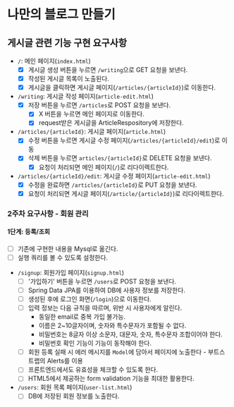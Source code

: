 # 나만의 블로그 만들기

## 게시글 관련 기능 구현 요구사항

- `/`: 메인 페이지(`index.html`)
    - [x] 게시글 생성 버튼을 누르면 `/writing`으로 GET 요청을 보낸다.
    - [x] 작성된 게시글 목록이 노출된다.
    - [x] 게시글을 클릭하면 게시글 페이지(`/articles/{articleId}`)로 이동한다.

- `/writing`: 게시글 작성 페이지(`article-edit.html`)
    - [x] 저장 버튼을 누르면 `/articles`로 POST 요청을 보낸다.
        - [x] X 버튼을 누르면 메인 페이지로 이동한다.
        - [x] request받은 게시글을 ArticleRespository에 저장한다.

- `/articles/{articleId}`: 게시글 페이지(`article.html`)
    - [x] 수정 버튼을 누르면 게시글 수정 페이지(`/articles/{articleId}/edit`)로 이동
    - [x] 삭제 버튼을 누르면 `articles/{articleId}`로 DELETE 요청을 보낸다.
        - [x] 요청이 처리되면 메인 페이지(`/`)로 리다이렉트한다.

- `/articles/{articleId}/edit`: 게시글 수정 페이지(`article-edit.html`)
    - [x] 수정을 완료하면 `/articles/{articleId}`로 PUT 요청을 보낸다.
    - [x] 요청이 처리되면 게시글 페이지(`/article/{articleId}`)로 리다이렉트한다.

### 2주차 요구사항 - 회원 관리

#### 1단계: 등록/조회

- [ ] 기존에 구현한 내용을 Mysql로 옮긴다.
- [ ] 실행 쿼리를 볼 수 있도록 설정한다.

- `/signup`: 회원가입 페이지(`signup.html`)
    - [ ] '가입하기' 버튼을 누르면 `/users`로 POST 요청을 보낸다.
    - [ ] Spring Data JPA를 이용하여 DB에 사용자 정보를 저장한다.
    - [ ] 생성된 후에 로그인 화면(`/login`)으로 이동한다.
    - [ ] 입력 정보는 다음 규칙을 따르며, 위반 시 사용자에게 알린다.
        - 동일한 email로 중복 가입 불가능.
        - 이름은 2~10글자이며, 숫자와 특수문자가 포함될 수 없다.
        - 비밀번호는 8글자 이상 소문자, 대문자, 숫자, 특수문자 조합이어야 한다.
        - 비밀번호 확인 기능이 기능이 동작해야 한다.
    - [ ] 회원 등록 실패 시 에러 메시지를 `Model`에 담아서 페이지에 노출한다 - 부트스트랩의 Alerts를 이용
    - [ ] 프론트엔드에서도 유효성을 체크할 수 있도록 한다.
    - [ ] HTML5에서 제공하는 form validation 기능을 최대한 활용한다.
    
- `/users`: 회원 목록 페이지(`user-list.html`)
    - [ ] DB에 저장된 회원 정보를 노출한다.
